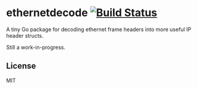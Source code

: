 ethernetdecode [![Build Status](https://drone.io/github.com/PreetamJinka/ethernetdecode/status.png)](https://drone.io/github.com/PreetamJinka/ethernetdecode/latest)
====

A tiny Go package for decoding ethernet frame headers into
more useful IP header structs.

Still a work-in-progress.

License
----
MIT
